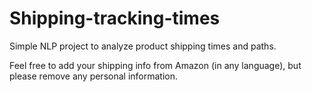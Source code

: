 # Shipping-tracking-times
Simple NLP project to analyze product shipping times and paths.

Feel free to add your shipping info from Amazon (in any language), but please remove any personal information.
